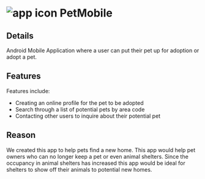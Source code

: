 # ![app icon](./.github/readme-images/app_icon.) PetMobile

## Details
Android Mobile Application where a user can put their pet up for adoption or adopt a pet. 

## Features

Features include:
* Creating an online profile for the pet to be adopted
* Search through a list of potential pets by area code
* Contacting other users to inquire about their potential pet

## Reason
We created this app to help pets find a new home. This app would help pet owners who can no longer keep a pet or even animal shelters. Since the occupancy in animal shelters has increased this app would be ideal for shelters to show off their animals to potential new homes. 
